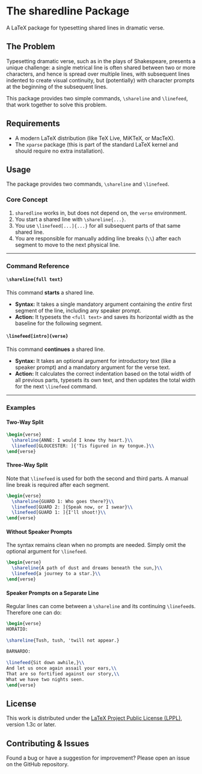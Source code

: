 # The sharedline Package

A LaTeX package for typesetting shared lines in dramatic verse.

## The Problem

Typesetting dramatic verse, such as in the plays of Shakespeare, presents a
unique challenge: a single metrical line is often shared between two or more
characters, and hence is spread over multiple lines, with subsequent lines indented to
create visual continuity, but (potentially) with character prompts
at the beginning of the subsequent lines.

This package provides two simple commands, `\shareline` and `\linefeed`, that
work together to solve this problem.


## Requirements

*   A modern LaTeX distribution (like TeX Live, MiKTeX, or MacTeX).
*   The `xparse` package (this is part of the standard LaTeX kernel and should require no extra installation).


## Usage

The package provides two commands, `\shareline` and `\linefeed`.

### Core Concept

1.  `sharedline` works in, but does not depend on, the `verse` environment.
2. You start a shared line with `\shareline{...}`.
3.  You use `\linefeed[...]{...}` for all subsequent parts of that same shared line.
4.  You are responsible for manually adding line breaks (`\\`) after each segment to move to the next physical line.

---

### Command Reference

#### `\shareline{full text}`

This command **starts** a shared line.

*   **Syntax:** It takes a single mandatory argument containing the *entire* first segment of the line, including any speaker prompt.
*   **Action:** It typesets the `<full text>` and saves its horizontal width as the baseline for the following segment.

#### `\linefeed[intro]{verse}`

This command **continues** a shared line.

*   **Syntax:** It takes an optional argument for introductory text (like a speaker prompt) and a mandatory argument for the verse text.
*   **Action:** It calculates the correct indentation based on the total width of all previous parts, typesets its own text, and then updates the total width for the next `\linefeed` command.

---

### Examples

#### Two-Way Split

```latex
\begin{verse}
  \shareline{ANNE: I would I knew thy heart.}\\
  \linefeed[GLOUCESTER: ]{'Tis figured in my tongue.}\\
\end{verse}
```

#### Three-Way Split

Note that `\linefeed` is used for both the second and third parts. A manual line break is required after each segment.

```latex
\begin{verse}
  \shareline{GUARD 1: Who goes there?}\\
  \linefeed[GUARD 2: ]{Speak now, or I swear}\\
  \linefeed[GUARD 1: ]{I'll shoot!}\\
\end{verse}
```

#### Without Speaker Prompts

The syntax remains clean when no prompts are needed. Simply omit the optional argument for `\linefeed`.

```latex
\begin{verse}
  \shareline{A path of dust and dreams beneath the sun,}\\
  \linefeed{a journey to a star.}\\
\end{verse}
```

#### Speaker Prompts on a Separate Line

Regular lines can come between a `\shareline` and its continuing `\linefeed`s.
Therefore one can do:

```latex
\begin{verse}
HORATIO:
  
\shareline{Tush, tush, 'twill not appear.}
  
BARNARDO:
  
\linefeed{Sit down awhile,}\\
And let us once again assail your ears,\\
That are so fortified against our story,\\
What we have two nights seen.
\end{verse}
```

## License

This work is distributed under the [LaTeX Project Public License (LPPL)](http://www.latex-project.org/lppl.txt), version 1.3c or later.

## Contributing & Issues

Found a bug or have a suggestion for improvement? Please open an issue on the GitHub repository.

